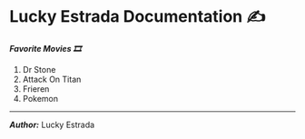 # Lucky Estrada Documentation ✍
***Favorite Movies 🎞***

<ol>
  <li>Dr Stone</li>
  <li>Attack On Titan</li>
  <li>Frieren</li>
  <li>Pokemon</li>
</ol>

---

***Author:*** Lucky Estrada
